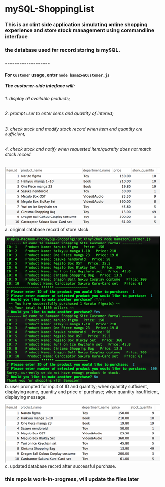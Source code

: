 # mySQL-ShoppingList

### This is an clint side application simulating online shopping experience and store stock management using commandline interface.
### the database used for record storing is mySQL.


### -------------------
#### For `Customer` usage, enter `node bamazonCustomer.js`.
##### The customer-side interface will:
######     1. display all available products;
######    2. prompt user to enter items and quantity of interest;
######    3. check stock and modify stock record when item and quantity are sufficient;
######     4. check stock and notify when requested item/quantity does not match stock record.



![customer demo pic1](https://github.com/XinyiZhu1007/mySQL-ShoppingList/blob/master/images/customer1.png?raw=true)
a. original database record of store stock.

![customer demo pic2](https://github.com/XinyiZhu1007/mySQL-ShoppingList/blob/master/images/customer2.png?raw=true)
b. user prompted for input of ID and quantity;
when quantity sufficient, displaying name, quantity and price of purchase;
when quantity insufficient, displaying message.

![customer demo pic2](https://github.com/XinyiZhu1007/mySQL-ShoppingList/blob/master/images/customer3.png?raw=true)
c. updated database record after successful purchase.



### this repo is work-in-progress, will update the files later
